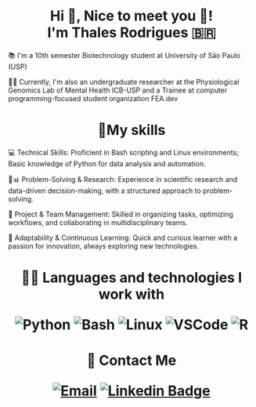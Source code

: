 <h1 align="center">Hi 👋, Nice to meet you 🙂!<br> I'm Thales Rodrigues 🇧🇷</h1>

<p align="left">📚 I'm a 10th semester Biotechnology student at University of São Paulo (USP) 

<p align="left">👨‍🔬 Currently, I'm also an undergraduate researcher at the Physiological Genomics Lab of Mental Health ICB-USP and a Trainee at computer programming-focused student organization FEA.dev

<h1 align="center">🚀My skills</h2> 
  
<p align="left">💻 Technical Skills: Proficient in Bash scripting and Linux environments; Basic knowledge of Python for data analysis and automation.
  
<p align="left">🥼📊 Problem-Solving & Research: Experience in scientific research and data-driven decision-making, with a structured approach to problem-solving.

<p align="left">📆 Project & Team Management: Skilled in organizing tasks, optimizing workflows, and collaborating in multidisciplinary teams.

<p align="left">🧠 Adaptability & Continuous Learning: Quick and curious learner with a passion for innovation, always exploring new technologies.


<h1 align="center">👨‍💻 Languages and technologies I work with



![Python](https://img.shields.io/badge/Python-14354C?style=for-the-badge&logo=python&logoColor=white)
![Bash](https://img.shields.io/badge/Shell_Script-121011?style=for-the-badge&logo=gnu-bash&logoColor=white)
![Linux](https://img.shields.io/badge/Linux-FCC624?style=for-the-badge&logo=linux&logoColor=black)
![VSCode](https://img.shields.io/badge/Visual_Studio_Code-0078D4?style=for-the-badge&logo=visual%20studio%20code&logoColor=white)
![R](https://img.shields.io/badge/R-276DC3?style=for-the-badge&logo=r&logoColor=white)



<h1 align="center">📨 Contact Me


  [![Email](https://img.shields.io/badge/Gmail-D14836?style=for-the-badge&logo=gmail&logoColor=white)](mailto:thalesvieira@usp.br)
  [![Linkedin Badge](https://img.shields.io/badge/LinkedIn-0077B5?style=for-the-badge&logo=linkedin&logoColor=white)](https://www.linkedin.com/in/thales-vieira-rodrigues-79aa80212/)
</div>
